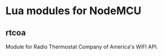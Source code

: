 Lua modules for NodeMCU
=======================
## rtcoa
Module for Radio Thermostat Company of America's WiFI API.
